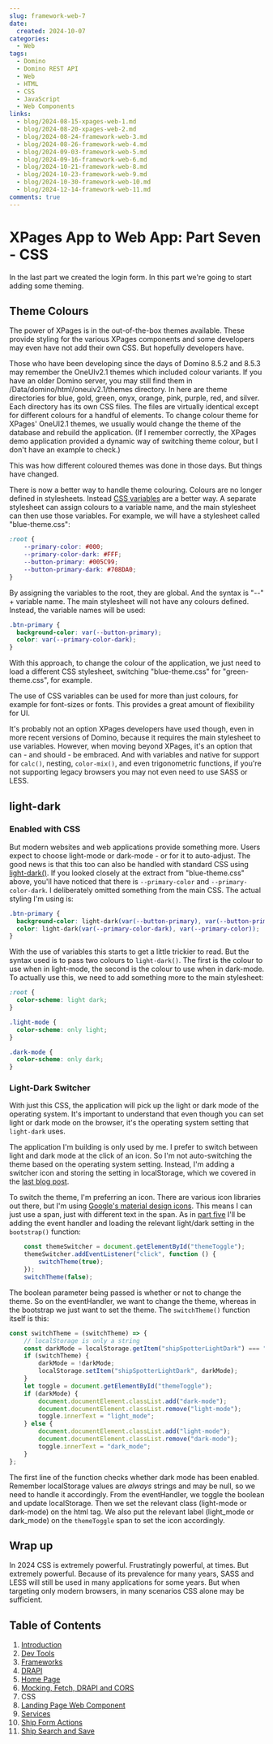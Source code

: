 ```yaml
---
slug: framework-web-7
date: 
  created: 2024-10-07
categories:
  - Web
tags: 
  - Domino
  - Domino REST API
  - Web
  - HTML
  - CSS
  - JavaScript
  - Web Components
links: 
  - blog/2024-08-15-xpages-web-1.md
  - blog/2024-08-20-xpages-web-2.md
  - blog/2024-08-24-framework-web-3.md
  - blog/2024-08-26-framework-web-4.md
  - blog/2024-09-03-framework-web-5.md
  - blog/2024-09-16-framework-web-6.md
  - blog/2024-10-21-framework-web-8.md
  - blog/2024-10-23-framework-web-9.md
  - blog/2024-10-30-framework-web-10.md
  - blog/2024-12-14-framework-web-11.md
comments: true
---
```

# XPages App to Web App: Part Seven - CSS

In the last part we created the login form. In this part we're going to start adding some theming.

<!-- more -->

## Theme Colours

The power of XPages is in the out-of-the-box themes available. These provide styling for the various XPages components and some developers may even have not add their own CSS. But hopefully developers have.

Those who have been developing since the days of Domino 8.5.2 and 8.5.3 may remember the OneUIv2.1 themes which included colour variants. If you have an older Domino server, you may still find them in <domino>/Data/domino/html/oneuiv2.1/themes directory. In here are theme directories for blue, gold, green, onyx, orange, pink, purple, red, and silver. Each directory has its own CSS files. The files are virtually identical except for different colours for a handful of elements. To change colour theme for XPages' OneUI2.1 themes, we usually would change the theme of the database and rebuild the application. (If I remember correctly, the XPages demo application provided a dynamic way of switching theme colour, but I don't have an example to check.)

This was how different coloured themes was done in those days. But things have changed.

There is now a better way to handle theme colouring. Colours are no longer defined in stylesheets. Instead [CSS variables](https://www.w3schools.com/css/css3_variables.asp) are a better way. A separate stylesheet can assign colours to a variable name, and the main stylesheet can then use those variables. For example, we will have a stylesheet called "blue-theme.css":

``` css
:root {
    --primary-color: #000;
    --primary-color-dark: #FFF;
    --button-primary: #005C99;
    --button-primary-dark: #708DA0;
}
```

By assigning the variables to the root, they are global. And the syntax is "--" + variable name. The main stylesheet will not have any colours defined. Instead, the variable names will be used:

``` css
.btn-primary {
  background-color: var(--button-primary);
  color: var(--primary-color-dark);
}
```

With this approach, to change the colour of the application, we just need to load a different CSS stylesheet, switching "blue-theme.css" for "green-theme.css", for example.

The use of CSS variables can be used for more than just colours, for example for font-sizes or fonts. This provides a great amount of flexibility for UI.

It's probably not an option XPages developers have used though, even in more recent versions of Domino, because it requires the main stylesheet to use variables. However, when moving beyond XPages, it's an option that can - and should - be embraced. And with variables and native for support for `calc()`, nesting, `color-mix()`, and even trigonometric functions, if you're not supporting legacy browsers you may not even need to use SASS or LESS.

## light-dark

### Enabled with CSS

But modern websites and web applications provide something more. Users expect to choose light-mode or dark-mode - or for it to auto-adjust. The good news is that this too can also be handled with standard CSS using [light-dark()](https://developer.mozilla.org/en-US/docs/Web/CSS/color_value/light-dark). If you looked closely at the extract from "blue-theme.css" above, you'll have noticed that there is `--primary-color` and `--primary-color-dark`. I deliberately omitted something from the main CSS. The actual styling I'm using is:

``` css
.btn-primary {
  background-color: light-dark(var(--button-primary), var(--button-primary-dark));
  color: light-dark(var(--primary-color-dark), var(--primary-color));
}
```

With the use of variables this starts to get a little trickier to read. But the syntax used is to pass two colours to `light-dark()`. The first is the colour to use when in light-mode, the second is the colour to use when in dark-mode. To actually use this, we need to add something more to the main stylesheet:

``` css
:root {
  color-scheme: light dark;
}

.light-mode {
  color-scheme: only light;
}

.dark-mode {
  color-scheme: only dark;
}
```

### Light-Dark Switcher

With just this CSS, the application will pick up the light or dark mode of the operating system. It's important to understand that even though you can set light or dark mode on the browser, it's the operating system setting that `light-dark` uses.

The application I'm building is only used by me. I prefer to switch between light and dark mode at the click of an icon. So I'm not auto-switching the theme based on the operating system setting. Instead, I'm adding a switcher icon and storing the setting in localStorage, which we covered in the [last blog post](./2024-09-16-framework-web-6.md).

To switch the theme, I'm preferring an icon. There are various icon libraries out there, but I'm using [Google's material design icons](https://fonts.google.com/icons). This means I can just use a span, just with different text in the span. As in [part five](./2024-09-03-framework-web-5.md) I'll be adding the event handler and loading the relevant light/dark setting in the `bootstrap()` function:

``` js
	const themeSwitcher = document.getElementById("themeToggle");
	themeSwitcher.addEventListener("click", function () {
		switchTheme(true);
	});
	switchTheme(false);
```

The boolean parameter being passed is whether or not to change the theme. So on the eventHandler, we want to change the theme, whereas in the bootstrap we just want to set the theme. The `switchTheme()` function itself is this:

```js
const switchTheme = (switchTheme) => {
	// localStorage is only a string
	const darkMode = localStorage.getItem("shipSpotterLightDark") === "true";
	if (switchTheme) {
		darkMode = !darkMode;
		localStorage.setItem("shipSpotterLightDark", darkMode);
	}
	let toggle = document.getElementById("themeToggle");
	if (darkMode) {
		document.documentElement.classList.add("dark-mode");
		document.documentElement.classList.remove("light-mode");
		toggle.innerText = "light_mode";
	} else {
		document.documentElement.classList.add("light-mode");
		document.documentElement.classList.remove("dark-mode");
		toggle.innerText = "dark_mode";
	}
};
```

The first line of the function checks whether dark mode has been enabled. Remember localStorage values are *always* strings and may be null, so we need to handle it accordingly. From the eventHandler, we toggle the boolean and update localStorage. Then we set the relevant class (light-mode or dark-mode) on the html tag. We also put the relevant label (light_mode or dark_mode) on the `themeToggle` span to set the icon accordingly.

## Wrap up

In 2024 CSS is extremely powerful. Frustratingly powerful, at times. But extremely powerful. Because of its prevalence for many years, SASS and LESS will still be used in many applications for some years. But when targeting only modern browsers, in many scenarios CSS alone may be sufficient.

## Table of Contents

1. [Introduction](./2024-08-15-xpages-web-1.md)
1. [Dev Tools](./2024-08-20-xpages-web-2.md)
1. [Frameworks](./2024-08-24-framework-web-3.md)
1. [DRAPI](./2024-08-26-framework-web-4.md)
1. [Home Page](./2024-09-03-framework-web-5.md)
1. [Mocking, Fetch, DRAPI and CORS](./2024-09-16-framework-web-6.md)
1. CSS
1. [Landing Page Web Component](./2024-10-21-framework-web-8.md)
1. [Services](./2024-10-23-framework-web-9.md)
1. [Ship Form Actions](./2024-10-30-framework-web-10.md)
1. [Ship Search and Save](./2024-12-14-framework-web-11.md)